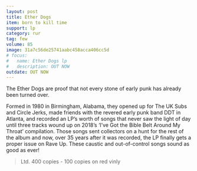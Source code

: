 ```yaml
---
layout: post
title: Ether Dogs 
item: born to kill time
support: lp
category: rur
tag: few 
volume: 85
image: 31a7c56de25741aabc458acca406cc5d
# focus:
#   name: Ether Dogs lp
#   description: OUT NOW
outdate: OUT NOW
---
```


The Ether Dogs are proof that not every stone of early punk has already been turned over.

Formed in 1980 in Birmingham, Alabama, they opened up for The UK Subs and Circle Jerks, made friends with the revered early punk band DDT in Atlanta, and recorded an LP’s worth of songs that never saw the light of day until three tracks wound up on 2018’s ‘I’ve Got the Bible Belt Around My Throat’ compilation. Those songs sent collectors on a hunt for the rest of the album and now, over 35 years after it was recorded, the LP finally gets a proper issue on Rave Up. These caustic and out-of-control songs sound as good as ever!

> Ltd. 400 copies - 100 copies on red vinly
